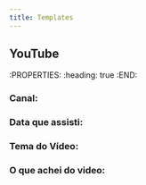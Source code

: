 ```yaml
---
title: Templates
---
```


## YouTube
:PROPERTIES:
:heading: true
:END:
### **Canal:**
### **Data que assisti:**
### **Tema do Vídeo:**
### **O que achei do video:**
